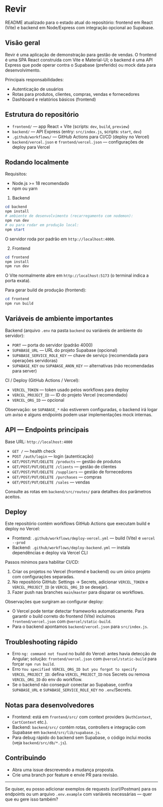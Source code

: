 # Revir

README atualizado para o estado atual do repositório: frontend em React (Vite) e backend em Node/Express com integração opcional ao Supabase.

## Visão geral

Revir é uma aplicação de demonstração para gestão de vendas. O frontend é uma SPA React construída com Vite e Material-UI; o backend é uma API Express que pode operar contra o Supabase (preferido) ou mock data para desenvolvimento.

Principais responsabilidades:
- Autenticação de usuários
- Rotas para produtos, clientes, compras, vendas e fornecedores
- Dashboard e relatórios básicos (frontend)

## Estrutura do repositório

- `frontend/` — app React + Vite (scripts: `dev`, `build`, `preview`)
- `backend/` — API Express (entry: `src/index.js`, scripts: `start`, `dev`)
- `.github/workflows/` — GitHub Actions para CI/CD (deploy no Vercel)
- `backend/vercel.json` e `frontend/vercel.json` — configurações de deploy para Vercel

## Rodando localmente

Requisitos:
- Node.js >= 18 recomendado
- npm ou yarn

1) Backend

```powershell
cd backend
npm install
# ambiente de desenvolvimento (recarregamento com nodemon):
npm run dev
# ou para rodar em produção local:
npm start
```

O servidor roda por padrão em `http://localhost:4000`.

2) Frontend

```powershell
cd frontend
npm install
npm run dev
```

O Vite normalmente abre em `http://localhost:5173` (o terminal indica a porta exata).

Para gerar build de produção (frontend):

```powershell
cd frontend
npm run build
```

## Variáveis de ambiente importantes

Backend (arquivo `.env` na pasta `backend` ou variáveis de ambiente do servidor):
- `PORT` — porta do servidor (padrão 4000)
- `SUPABASE_URL` — URL do projeto Supabase (opcional)
- `SUPABASE_SERVICE_ROLE_KEY` — chave de serviço (recomendada para operações servidoras)
- `SUPABASE_KEY` ou `SUPABASE_ANON_KEY` — alternativas (não recomendadas para server)

CI / Deploy (GitHub Actions / Vercel):
- `VERCEL_TOKEN` — token usado pelos workflows para deploy
- `VERCEL_PROJECT_ID` — ID do projeto Vercel (recomendado)
- `VERCEL_ORG_ID` — opcional

Observação: se `SUPABASE_*` não estiverem configuradas, o backend irá logar um aviso e alguns endpoints podem usar implementações mock internas.

## API — Endpoints principais

Base URL: `http://localhost:4000`

- `GET /` — health check
- `POST /auth/login` — login (autenticação)
- `GET/POST/PUT/DELETE /products` — gestão de produtos
- `GET/POST/PUT/DELETE /clients` — gestão de clientes
- `GET/POST/PUT/DELETE /suppliers` — gestão de fornecedores
- `GET/POST/PUT/DELETE /purchases` — compras
- `GET/POST/PUT/DELETE /sales` — vendas

Consulte as rotas em `backend/src/routes/` para detalhes dos parâmetros aceitos.

## Deploy

Este repositório contém workflows GitHub Actions que executam build e deploy no Vercel:

- Frontend: `.github/workflows/deploy-vercel.yml` — build (Vite) e `vercel --prod`
- Backend: `.github/workflows/deploy-backend.yml` — instala dependências e deploy via Vercel CLI

Passos mínimos para habilitar CI/CD:
1. Criar os projetos no Vercel (frontend e backend) ou um único projeto com configurações separadas.
2. No repositório GitHub: Settings → Secrets, adicionar `VERCEL_TOKEN` e `VERCEL_PROJECT_ID` (e `VERCEL_ORG_ID` se desejar).
3. Fazer push nas branches `main`/`master` para disparar os workflows.

Observações que surgiram ao configurar deploy:
- O Vercel pode tentar detectar frameworks automaticamente. Para garantir o build correto do frontend (Vite) incluímos `frontend/vercel.json` com `@vercel/static-build`.
- Para o backend apontamos `backend/vercel.json` para `src/index.js`.

## Troubleshooting rápido

- Erro `ng: command not found` no build do Vercel: antes havia detecção de Angular; solução: `frontend/vercel.json` com `@vercel/static-build` para forçar `npm run build`.
- Erro `You specified VERCEL_ORG_ID but you forgot to specify VERCEL_PROJECT_ID`: defina `VERCEL_PROJECT_ID` nos Secrets ou remova `VERCEL_ORG_ID` do env do workflow.
- Se o backend não conseguir conectar ao Supabase, confira `SUPABASE_URL` e `SUPABASE_SERVICE_ROLE_KEY` no `.env`/Secrets.

## Notas para desenvolvedores

- Frontend: está em `frontend/src/` com context providers (`AuthContext`, `CartContext` etc.).
- Backend: `backend/src/` contém rotas, controllers e integração com Supabase em `backend/src/lib/supabase.js`.
- Para debug rápido do backend sem Supabase, o código inclui mocks (veja `backend/src/db/*.js`).

## Contribuindo

- Abra uma issue descrevendo a mudança proposta.
- Crie uma branch por feature e envie PR para revisão.

---

Se quiser, eu posso adicionar exemplos de requests (curl/Postman) para os endpoints ou um arquivo `.env.example` com variáveis necessárias — quer que eu gere isso também?

